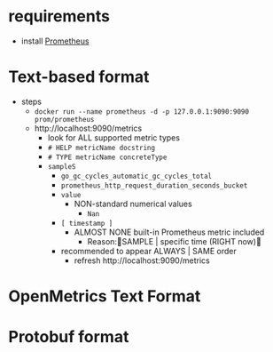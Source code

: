# requirements

* install [Prometheus](/prometheus/README.md#install)

# Text-based format
* steps
  * `docker run --name prometheus -d -p 127.0.0.1:9090:9090 prom/prometheus`
  * http://localhost:9090/metrics
    * look for ALL supported metric types
    * `# HELP metricName docstring`
    * `# TYPE metricName concreteType`
    * `sampleS`
      * `go_gc_cycles_automatic_gc_cycles_total`
      * `prometheus_http_request_duration_seconds_bucket`
      * `value`
        * NON-standard numerical values
          * `Nan`
      * `[ timestamp ]`
        * ALMOST NONE built-in Prometheus metric included
          * Reason:🧠SAMPLE | specific time (RIGHT now)🧠
      * recommended to appear ALWAYS | SAME order 
        * refresh http://localhost:9090/metrics

# OpenMetrics Text Format

# Protobuf format

